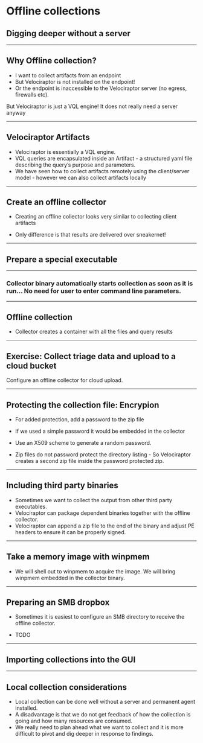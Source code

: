
<!-- .slide: class="title" -->

# Offline collections

## Digging deeper without a server

---

<!-- .slide: class="content " -->

## Why Offline collection?

* I want to collect artifacts from an endpoint
* But Velociraptor is not installed on the endpoint!
* Or the endpoint is inaccessible to the Velociraptor server (no
  egress, firewalls etc).

But Velociraptor is just a VQL engine!  It does not really need a
server anyway

---

<!-- .slide: class="content small-font" -->

## Velociraptor Artifacts

* Velociraptor is essentially a VQL engine.
* VQL queries are encapsulated inside an Artifact - a structured yaml
  file describing the query’s purpose and parameters.
* We have seen how to collect artifacts remotely using the
  client/server model - however we can also collect artifacts locally

---

<!-- .slide: class="content " -->

## Create an offline collector


* Creating an offline collector looks very similar to collecting
  client artifacts

* Only difference is that results are delivered over sneakernet!


---

<!-- .slide: class="content " -->

## Prepare a special executable

---

<!-- .slide: class="full_screen_diagram" -->

### Collector binary automatically starts collection as soon as it is run… No need for user to enter command line parameters.


---

<!-- .slide: class="content " -->

## Offline collection

* Collector creates a container with all the files and query results

---

<!-- .slide: class="content " -->

## Exercise: Collect triage data and upload to a cloud bucket

Configure an offline collector for cloud upload.

---

<!-- .slide: class="content " -->

## Protecting the collection file: Encrypion
* For added protection, add a password to the zip file
* If we used a simple password it would be embedded in the collector
* Use an X509 scheme to generate a random password.

* Zip files do not password protect the directory listing - So
  Velociraptor creates a second zip file inside the password protected
  zip.

---

<!-- .slide: class="content " -->

## Including third party binaries

* Sometimes we want to collect the output from other third party
  executables.
* Velociraptor can package dependent binaries together with the
  offline collector.
* Velociraptor can append a zip file to the end of the binary and
  adjust PE headers to ensure it can be properly signed.

---

<!-- .slide: class="content " -->

## Take a memory image with winpmem

* We will shell out to winpmem to acquire the image. We will bring
  winpmem embedded in the collector binary.

---

<!-- .slide: class="content " -->
## Preparing an SMB dropbox

* Sometimes it is easiest to configure an SMB directory to receive the
  offline collector.

* TODO


---

<!-- .slide: class="content " -->

## Importing collections into the GUI

---

<!-- .slide: class="content " -->

## Local collection considerations
* Local collection can be done well without a server and permanent
  agent installed.
* A disadvantage is that we do not get feedback of how the collection
  is going and how many resources are consumed.
* We really need to plan ahead what we want to collect and it is more
  difficult to pivot and dig deeper in response to findings.
